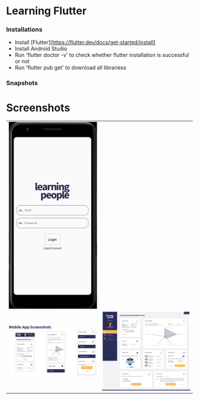 # Learning Flutter

### Installations
- Install [Flutter][https://flutter.dev/docs/get-started/install]
- Install Android Studio
- Run 'flutter doctor -v' to check whether flutter installation is successful or not
- Run 'flutter pub get' to download all librariess

### Snapshots
# Screenshots

|                                    |                                        |
| :--------------------------------: | :------------------------------------: |
| ![](snapshots/learning.gif) | |
|     ![Moile View](snapshots/mobileUI.png)     |  ![WebUI](snapshots/webView.png)  |